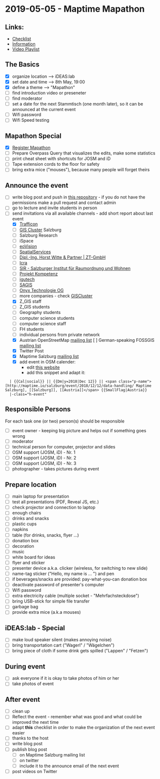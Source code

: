 # 2019-05-05 - Maptime Mapathon

## Links:

- [Checklist](http://www.missingmaps.org/host/)
- [Information](http://www.missingmaps.org/assets/downloads/mapathon-materials/english/How_to_Host_a_Mapathon_EN.pdf)
- [Video Playlist](https://www.youtube.com/playlist?list=PLb9506_-6FMHULD9iDUAh-4qpxKdVspnD)


## The Basics

- [x] organize location --> iDEAS:lab
- [x] set date and time --> 8th May, 19:00
- [x] define a theme --> "Mapathon"
- [ ] find introduction video or preseneter
- [ ] find moderator
- [ ] set a date for the next Stammtisch (one month later), so it can be announced at the current event
- [ ] Wifi password
- [ ] Wifi Speed testing

## Mapathon Special

- [x] [Register Mapathon](https://docs.google.com/forms/d/e/1FAIpQLScdvsMHLor8mrDrHa-BQs2XzFb96vIrx3u--LHXWd1g7RncPg/viewform)
- [ ] Prepare Overpass Query that visualizes the edits, make some statistics
- [ ] print cheat sheet with shortcuts for JOSM and iD
- [ ] Tape extension cords to the floor for safety
- [ ] bring extra mice ("mouses"), because many people will forget theirs

## Announce the event

- [ ] write blog post and push in [this repository](https://github.com/maptime/salzburg/) - if you do not have the permissions make a pull request and contact admin
- [ ] go to lecture and invite students in person
- [ ] send invitations via all available channels - add short report about last event
  - [x] [Trafficon](https://www.trafficon.eu/)
  - [ ] [GIS Cluster](http://www.giscluster.at/) Salzburg
  - [ ] Salzburg Research
  - [ ] iSpace
  - [ ] [eoVision](http://www.eovision.at/)
  - [ ] [SpatialServices](https://www.spatial-services.com/)
  - [ ] [Dipl.-Ing. Horst Witte & Partner | ZT-GmbH](https://www.witte.co.at/)
  - [ ] [Icra](http://www.icra.at/)
  - [ ] [SIR - Salzburger Institut für Raumordnung und Wohnen ](https://www.salzburg.gv.at/dienststellen/sonstige-einrichtungen/sir/)
  - [ ] [Projekt Kompetenz](http://www.projektkompetenz.eu/)
  - [ ] [igutech](https://www.igutech.at/)
  - [ ] [SAGIS](https://www.salzburg.gv.at/sagis)
  - [ ] [Onyx Technologie OG](http://www.apemap.com/)
  - [ ] more companies - check [GISCluster](http://www.giscluster.at/)
  - [x] Z_GIS staff
  - [ ] Z_GIS students
  - [ ] Geography students
  - [ ] computer science students
  - [ ] computer science staff
  - [ ] FH students
  - [ ] individual persons from private network
  - [x] Austrian OpenStreetMap [mailing list](https://lists.openstreetmap.org/listinfo/talk-at)
        [ ] German-speaking FOSSGIS [mailing list](fossgis-talk-liste@fossgis.de)
  - [x] Twitter Post
  - [x] Maptime Salzburg [mailing list](https://lists.fossgis.de/mailman/listinfo/maptime-salzburg)
  - [x] add event in OSM calender:
    - edit [this website](https://wiki.openstreetmap.org/wiki/Template:Calendar)
    - add this snippet and adapt it:

```
  | {{Cal|social}} || {{Dm|y=2018|Dec 12}} || <span class="p-name">[http://maptime.io/salzburg/event/2018/12/12/data-handling/ Maptime Salzburg], [[Salzburg]], [[Austria]]</span> {{SmallFlag|Austria}}
  |-class="h-event"
```

## Responsible Persons

For each task one (or two) person(s) should be responsible

- [ ] event owner - keeping big picture and helps out if something goes wrong
- [ ] moderator
- [ ] technical person for computer, projector and slides
- [ ] OSM support (JOSM, iD) - Nr. 1
- [ ] OSM support (JOSM, iD) - Nr. 2
- [ ] OSM support (JOSM, iD) - Nr. 3
- [ ] photographer - takes pictures during event

## Prepare location

- [ ] main laptop for presentation
- [ ] test all presentations (PDF, Reveal JS, etc.)
- [ ] check projector and connection to laptop
- [ ] enough chairs
- [ ] drinks and snacks
- [ ] plastic cups
- [ ] napkins
- [ ] table (for drinks, snacks, flyer ...)
- [ ] donation box
- [ ] decoration
- [ ] music
- [ ] white board for ideas
- [ ] flyer and sticker
- [ ] presenter device a.k.a. clicker (wireless, for switching to new slide)
- [ ] name-tag sticker ("Hello, my name is ... ") and pen
- [ ] if beverages/snacks are provided: pay-what-you-can donation box
- [ ] deactivate password of presenter's computer
- [ ] Wifi password
- [ ] extra electricity cable (multiple socket - "Mehrfachsteckdose")
- [ ] bring USB-stick for simple file transfer
- [ ] garbage bag
- [ ] provide extra mice (a.k.a mouses)

## iDEAS:lab - Special

- [ ] make loud speaker silent (makes annoying noise)
- [ ] bring transportation cart ("Wagerl" / "Wägelchen")
- [ ] bring piece of cloth if some drink gets spilled ("Lappen" / "Fetzen")

## During event

- [ ] ask everyone if it is okay to take photos of him or her
- [ ] take photos of event

## After event

- [ ] clean up
- [ ] Reflect the event - remember what was good and what could be improved the next time
- [ ] adapt **this** checklist in order to make the organization of the next event easier
- [ ] thanks to the host
- [ ] write blog post
- [ ] publish blog post
  - [ ] on Maptime Salzburg mailing list
  - [ ] on twitter
  - [ ] include it to the announce email of the next event
- [ ] post videos on Twitter
